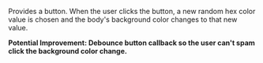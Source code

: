 Provides a button. When the user clicks the button, a new random hex color value is chosen and the body's background color changes to that new value.

**Potential Improvement: Debounce button callback so the user can't spam click the background color change.**
